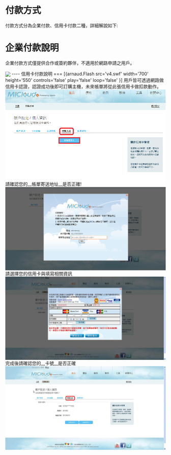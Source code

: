 
付款方式
===
付款方式分為企業付款、信用卡付款二種，詳細解說如下:



企業付款說明
===
企業付款方式僅提供合作或簽約夥伴，不適用於網路申請之用戶。


<img src='images/Pay+way-http://wiki.micloud.tw/Wiki/attach/Pay%20with%20business/pay1.png' width='650' align='center'/>
----
信用卡付款說明
===
[{arnaud.Flash src='v4.swf' width='700' height='550' controls='false' play='false' loop='false' }]
用戶皆可透過網路做信用卡認證，認證成功後即可訂購主機，未來帳單將從此張信用卡做扣款動作。


<img src='images/Pay+way-p1+-9.png' width='650' align='center'/>
請確認您的__帳單寄送地址__是否正確!
<img src='images/Pay+way-p1+-10.png' width='650' align='center'/>
請選擇您的信用卡與填寫相關資訊
<img src='images/Pay+way-CC3.JPG' width='650' align='center'/>
完成後請確認您的__卡號__是否正確
<img src='images/Pay+way-CC1.JPG' width='650' align='center'/>
